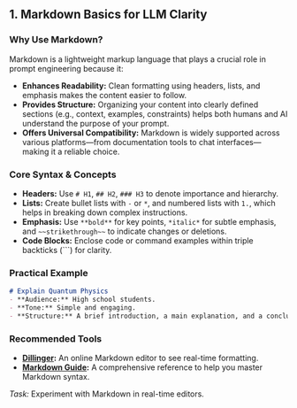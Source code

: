 
## 1. **Markdown Basics for LLM Clarity**

### Why Use Markdown?
Markdown is a lightweight markup language that plays a crucial role in prompt engineering because it:
- **Enhances Readability:** Clean formatting using headers, lists, and emphasis makes the content easier to follow.
- **Provides Structure:** Organizing your content into clearly defined sections (e.g., context, examples, constraints) helps both humans and AI understand the purpose of your prompt.
- **Offers Universal Compatibility:** Markdown is widely supported across various platforms—from documentation tools to chat interfaces—making it a reliable choice.

### Core Syntax & Concepts
- **Headers:** Use `# H1`, `## H2`, `### H3` to denote importance and hierarchy.
- **Lists:** Create bullet lists with `-` or `*`, and numbered lists with `1.`, which helps in breaking down complex instructions.
- **Emphasis:** Use `**bold**` for key points, `*italic*` for subtle emphasis, and `~~strikethrough~~` to indicate changes or deletions.
- **Code Blocks:** Enclose code or command examples within triple backticks (```) for clarity.

### Practical Example
```markdown
# Explain Quantum Physics
- **Audience:** High school students.
- **Tone:** Simple and engaging.
- **Structure:** A brief introduction, a main explanation, and a conclusion, each with analogies.
```

### Recommended Tools
- **[Dillinger](https://dillinger.io/):** An online Markdown editor to see real-time formatting.
- **[Markdown Guide](https://www.markdownguide.org/):** A comprehensive reference to help you master Markdown syntax.

*Task:* Experiment with Markdown in real-time editors.

